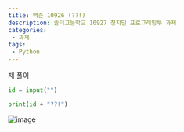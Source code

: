 ```yaml
---
title: 백준 10926 (??!)
description: 솔터고등학교 10927 정지민 프로그래밍부 과제
categories:
 - 과제
tags:
 - Python
---
```


제 풀이

```python
id = input("")

print(id + "??!")
```

![image](https://user-images.githubusercontent.com/95138574/167388407-d28cce9e-90b8-45c8-84fb-9b0f7d85a825.png)
